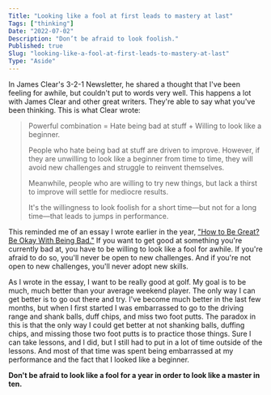 ```yaml
---
Title: "Looking like a fool at first leads to mastery at last"
Tags: ["thinking"]
Date: "2022-07-02"
Description: "Don’t be afraid to look foolish."
Published: true
Slug: "looking-like-a-fool-at-first-leads-to-mastery-at-last"
Type: "Aside"
---
```

In James Clear's 3-2-1 Newsletter, he shared a thought that I've been feeling for awhile, but couldn't put to words very well. This happens a lot with James Clear and other great writers. They're able to say what you've been thinking. This is what Clear wrote:

> Powerful combination = Hate being bad at stuff + Willing to look like
> a beginner.
>
> People who hate being bad at stuff are driven to improve. However, if
> they are unwilling to look like a beginner from time to time, they
> will avoid new challenges and struggle to reinvent themselves.
>
> Meanwhile, people who are willing to try new things, but lack a thirst
> to improve will settle for mediocre results.
>
> It's the willingness to look foolish for a short time—but not for a
> long time—that leads to jumps in performance.

This reminded me of an essay I wrote earlier in the year, ["How to Be Great? Be Okay With Being Bad."](https://www.daltonmabery.com/essays/how-to-be-great) If you want to get good at something you're currently bad at, you have to be willing to look like a fool for awhile. If you're afraid to do so, you'll never be open to new challenges. And if you're not open to new challenges, you'll never adopt new skills.

As I wrote in the essay, I want to be really good at golf. My goal is to be much, much better than your average weekend player. The only way I can get better is to go out there and try. I've become much better in the last few months, but when I first started I was embarrassed to go to the driving range and shank balls, duff chips, and miss two foot putts. The paradox in this is that the only way I could get better at not shanking balls, duffing chips, and missing those two foot putts is to practice those things. Sure I can take lessons, and I did, but I still had to put in a lot of time outside of the lessons. And most of that time was spent being embarrassed at my performance and the fact that I looked like a beginner.

**Don't be afraid to look like a fool for a year in order to look like a master in ten.**
